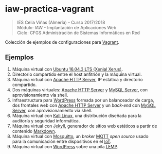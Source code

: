 # iaw-practica-vagrant

>IES Celia Viñas (Almería) - Curso 2017/2018  
>Módulo: IAW - Implantación de Aplicaciones Web  
>Ciclo: CFGS Administración de Sistemas Informáticos en Red  

Colección de ejemplos de configuraciones para [Vagrant][1].

## Ejemplos

1. Máquina virtual con [Ubuntu 16.04.3 LTS (Xenial Xerus)][2].
2. Directorio compartido entre el host anfitrión y la máquina virtual.
3. Máquina virtual con [Apache HTTP Server][3], IP estática y directorio compartido.
4. Dos máquinas virtuales: [Apache HTTP Server][3] y [MySQL Server][4], con aprovisionamiento vía shell.
5. Infraestructura para [WordPress][5] formada por un balanceador de carga, dos frontales web con [Apache HTTP Server][3] y un *back-end* con [MySQL Server][4], con aprovisionamiento vía shell.
6. Máquina virtual con [Kali Linux][6], una distribución diseñada para la auditoría y seguridad informática.
7. Máquina virtual con [Jekyll][7], generador de sitios web estáticos a partir de contenido [Markdown][8].
8. Máquina virtual con [Mosquitto][9], un  *broker* [MQTT][10] *open source* usado para la comunicación entre dispositivos en el [IoT][11].
9. Máquina virtual con [WordPress][5] sobre una pila [LEMP][12].


[1]: https://www.vagrantup.com
[2]: https://app.vagrantup.com/ubuntu/boxes/xenial64
[3]: https://httpd.apache.org
[4]: https://dev.mysql.com/downloads/mysql/
[5]: https://wordpress.org
[6]: https://www.kali.org
[7]: https://jekyllrb.com
[8]: https://daringfireball.net/projects/markdown/
[9]: https://mosquitto.org
[10]: http://mqtt.org
[11]: https://es.wikipedia.org/wiki/Internet_de_las_cosas
[12]: https://lemp.io